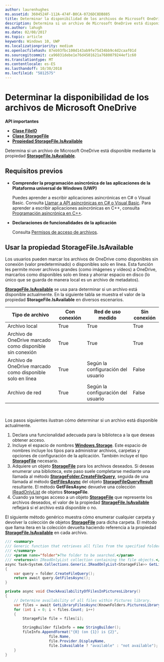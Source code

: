 ```yaml
---
author: laurenhughes
ms.assetid: 3604524F-112A-474F-B0CA-0726DC8DB885
title: Determinar la disponibilidad de los archivos de Microsoft OneDrive
description: Determina si un archivo de Microsoft OneDrive está disponible mediante la propiedad StorageFile.IsAvailable.
ms.author: lahugh
ms.date: 02/08/2017
ms.topic: article
keywords: Windows 10, UWP
ms.localizationpriority: medium
ms.openlocfilehash: 87eb93fbc100d143ab9fe75d34bb9c4d2caaf01d
ms.sourcegitcommit: ca96031debe1e76d4501621a7680079244ef1c60
ms.translationtype: MT
ms.contentlocale: es-ES
ms.lasthandoff: 10/30/2018
ms.locfileid: "5812575"
---
```

# <a name="determining-availability-of-microsoft-onedrive-files"></a>Determinar la disponibilidad de los archivos de Microsoft OneDrive


**API importantes**

-   [**Clase FileIO**](https://msdn.microsoft.com/library/windows/apps/Hh701440)
-   [**Clase StorageFile**](https://msdn.microsoft.com/library/windows/apps/BR227171)
-   [**Propiedad StorageFile.IsAvailable**](https://msdn.microsoft.com/library/windows/apps/windows.storage.storagefile.isavailable.aspx)

Determina si un archivo de Microsoft OneDrive está disponible mediante la propiedad [**StorageFile.IsAvailable**](https://msdn.microsoft.com/library/windows/apps/windows.storage.storagefile.isavailable.aspx).

## <a name="prerequisites"></a>Requisitos previos

-   **Comprender la programación asincrónica de las aplicaciones de la Plataforma universal de Windows (UWP)**

    Puedes aprender a escribir aplicaciones asincrónicas en C# o Visual Basic. Consulta [Llamar a API asincrónicas en C# o Visual Basic](https://msdn.microsoft.com/library/windows/apps/Mt187337). Para aprender a escribir aplicaciones asincrónicas en C++, consulta [Programación asincrónica en C++](https://msdn.microsoft.com/library/windows/apps/Mt187334).

-   **Declaraciones de funcionalidades de la aplicación**

    Consulta [Permisos de acceso de archivos](file-access-permissions.md).

## <a name="using-the-storagefileisavailable-property"></a>Usar la propiedad StorageFile.IsAvailable

Los usuarios pueden marcar los archivos de OneDrive como disponibles sin conexión (valor predeterminado) o disponibles solo en línea. Esta función les permite mover archivos grandes (como imágenes y vídeos) a OneDrive, marcarlos como disponibles solo en línea y ahorrar espacio en disco (lo único que se guarda de manera local es un archivo de metadatos).

[**StorageFile.IsAvailable**](https://msdn.microsoft.com/library/windows/apps/windows.storage.storagefile.isavailable.aspx) se usa para determinar si un archivo está disponible actualmente. En la siguiente tabla se muestra el valor de la propiedad **StorageFile.IsAvailable** en diversos escenarios.

| Tipo de archivo                              | Con conexión | Red de uso medido        | Sin conexión |
|-------------------------------------------|--------|------------------------|---------|
| Archivo local                                | True   | True                   | True    |
| Archivo de OneDrive marcado como disponible sin conexión | True   | True                   | True    |
| Archivo de OneDrive marcado como disponible solo en línea       | True   | Según la configuración del usuario | False   |
| Archivo de red                              | True   | Según la configuración del usuario | False   |

 

Los pasos siguientes ilustran cómo determinar si un archivo está disponible actualmente.

1.  Declara una funcionalidad adecuada para la biblioteca a la que deseas obtener acceso.
2.  Incluye el espacio de nombres [**Windows.Storage**](https://msdn.microsoft.com/library/windows/apps/BR227346). Este espacio de nombres incluye los tipos para administrar archivos, carpetas y opciones de configuración de la aplicación. También incluye el tipo [**StorageFile**](https://msdn.microsoft.com/library/windows/apps/BR227171) necesario.
3.  Adquiere un objeto [**StorageFile**](https://msdn.microsoft.com/library/windows/apps/BR227171) para los archivos deseados. Si deseas enumerar una biblioteca, este paso suele completarse mediante una llamada al método [**StorageFolder.CreateFileQuery**](https://msdn.microsoft.com/library/windows/apps/BR227252), seguida de una llamada al método [**GetFilesAsync**](https://msdn.microsoft.com/library/windows/apps/br227276.aspx) del objeto [**StorageFileQueryResult**](https://msdn.microsoft.com/library/windows/apps/BR208046) resultante. El método **GetFilesAsync** devuelve una colección [IReadOnlyList](http://go.microsoft.com/fwlink/p/?LinkId=324970) de objetos **StorageFile**.
4.  Cuando ya tengas acceso a un objeto [**StorageFile**](https://msdn.microsoft.com/library/windows/apps/BR227171) que represente los archivos deseados, el valor de la propiedad [**StorageFile.IsAvailable**](https://msdn.microsoft.com/library/windows/apps/windows.storage.storagefile.isavailable.aspx) reflejará si el archivo está disponible o no.

El siguiente método genérico muestra cómo enumerar cualquier carpeta y devolver la colección de objetos [**StorageFile**](https://msdn.microsoft.com/library/windows/apps/BR227171) para dicha carpeta. El método que llama itera en la colección devuelta haciendo referencia a la propiedad [**StorageFile.IsAvailable**](https://msdn.microsoft.com/library/windows/apps/windows.storage.storagefile.isavailable.aspx) en cada archivo.

```cs
/// <summary>
/// Generic function that retrieves all files from the specified folder.
/// </summary>
/// <param name="folder">The folder to be searched.</param>
/// <returns>An IReadOnlyList collection containing the file objects.</returns>
async Task<System.Collections.Generic.IReadOnlyList<StorageFile>> GetLibraryFilesAsync(StorageFolder folder)
{
    var query = folder.CreateFileQuery();
    return await query.GetFilesAsync();
}

private async void CheckAvailabilityOfFilesInPicturesLibrary()
{
    // Determine availability of all files within Pictures library.
    var files = await GetLibraryFilesAsync(KnownFolders.PicturesLibrary);
    for (int i = 0; i < files.Count; i++)
    {
        StorageFile file = files[i];

        StringBuilder fileInfo = new StringBuilder();
        fileInfo.AppendFormat("{0} (on {1}) is {2}",
                    file.Name,
                    file.Provider.DisplayName,
                    file.IsAvailable ? "available" : "not available");
    }
}
```
